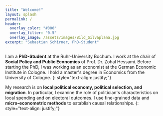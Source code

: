 ```yaml
---
title: "Welcome!"
layout: splash
permalink: /
header:
  overlay_color: "#000"
  overlay_filter: "0.5"
  overlay_image: /assets/images/Bild_Silvaplana.jpg
excerpt: "Sebastian Schirner, PhD-Student"
---
```


I am a **PhD-Student** at the Ruhr-University Bochum. I work at the chair of **Social Policy and Public Economics** of Prof. Dr. Zohal Hessami. Before starting the PhD, I was working as an economist at the German Economic Institute in Cologne. I hold a master's degree in Economics from the University of Cologne. 
{: style="text-align: justify;"}

My research is on **local political economy, political selection, and migration**. In particular, I examine the role of politician's characteristics on local spending and on electoral outcomes. I use fine-grained data and **micro-econometric methods** to establish causal relationships. 
{: style="text-align: justify;"}
